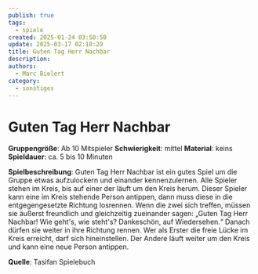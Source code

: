 ```yaml
---
publish: true
tags:
  - spiele
created: 2025-01-24 03:50:50
update: 2025-03-17 02:10:29
title: Guten Tag Herr Nachbar
description: 
authors:
  - Marc Bielert
category:
  - sonstiges
---
```


# Guten Tag Herr Nachbar

**Gruppengröße**: Ab 10 Mitspieler 
**Schwierigkeit**: mittel 
**Material**: keins 
**Spieldauer**: ca. 5 bis 10 Minuten

**Spielbeschreibung**: 
Guten Tag Herr Nachbar ist ein gutes Spiel um die Gruppe etwas aufzulockern und einander kennenzulernen. Alle Spieler stehen im Kreis, bis auf einer der läuft um den Kreis herum. Dieser Spieler kann eine im Kreis stehende Person antippen, dann muss diese in die entgegengesetzte Richtung losrennen. Wenn die zwei sich treffen, müssen sie äußerst freundlich und gleichzeitig zueinander sagen: „Guten Tag Herr Nachbar! Wie geht's, wie steht's? Dankeschön, auf Wiedersehen.“ Danach dürfen sie weiter in ihre Richtung rennen. Wer als Erster die freie Lücke im Kreis erreicht, darf sich hineinstellen. Der Andere läuft weiter um den Kreis und kann eine neue Person antippen.

**Quelle**:
Tasifan Spielebuch